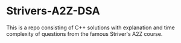 # Strivers-A2Z-DSA

This is a repo consisting of C++ solutions with explanation and time complexity of questions from the famous Striver's A2Z course.
